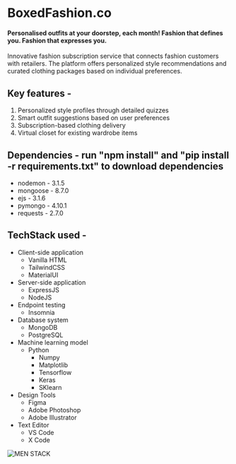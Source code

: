 # BoxedFashion.co
#### Personalised outfits at your doorstep, each month! Fashion that defines you. Fashion that expresses you.

Innovative fashion subscription service that connects fashion customers with retailers. The platform offers personalized style recommendations and curated clothing packages based on individual preferences.

## Key features -
1. Personalized style profiles through detailed quizzes
2. Smart outfit suggestions based on user preferences
3. Subscription-based clothing delivery
4. Virtual closet for existing wardrobe items

## Dependencies - run "npm install" and "pip install -r requirements.txt" to download dependencies
- nodemon - 3.1.5
- mongoose - 8.7.0
- ejs - 3.1.6
- pymongo - 4.10.1
- requests - 2.7.0

## TechStack used -

- Client-side application
    - Vanilla HTML
    - TailwindCSS
    - MaterialUI
- Server-side application
    - ExpressJS
    - NodeJS
- Endpoint testing
    - Insomnia
- Database system
    - MongoDB
    - PostgreSQL
- Machine learning model
    - Python
        - Numpy
        - Matplotlib
        - Tensorflow
        - Keras
        - SKlearn
- Design Tools
    - Figma
    - Adobe Photoshop
    - Adobe Illustrator
- Text Editor
    - VS Code
    - X Code

![MEN STACK](./assets/menstackcropped1.png)